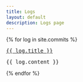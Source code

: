 ```yaml
---
title: Logs
layout: default
description: Logs page
---
```


{% for log in site.commits %}
<p><pre><a href="{{ log.url | prepend: site.baseurl }}">{{ log.title }}</a></pre></p>
<p><pre>{{ log.content }}</pre></p>
{% endfor %}
